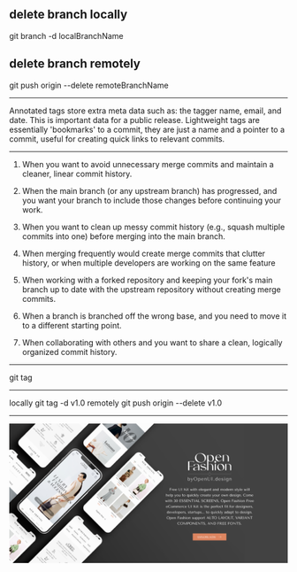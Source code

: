 ## delete branch locally
git branch -d localBranchName

## delete branch remotely
git push origin --delete remoteBranchName

-------------------------------------------

Annotated tags store extra meta data such as: the tagger name, email, and date. This is important data for a public release.
Lightweight tags are essentially 'bookmarks' to a commit, they are just a name and a pointer to a commit, useful for creating quick links to relevant commits.

-------------------------------------------

1. When you want to avoid unnecessary merge commits and maintain a cleaner, linear commit history.

2. When the main branch (or any upstream branch) has progressed, and you want your branch to include those changes before continuing your work.

3. When you want to clean up messy commit history (e.g., squash multiple commits into one) before merging into the main branch.

4. When merging frequently would create merge commits that clutter history, or when multiple developers are working on the same feature 

5. When working with a forked repository and keeping your fork's main branch up to date with the upstream repository without creating merge commits.

6. When a branch is branched off the wrong base, and you need to move it to a different starting point.

7. When collaborating with others and you want to share a clean, logically organized commit history.

-----------------------------------------------

git tag 

-----------------------------------------------

locally git tag -d v1.0
remotely git push origin --delete v1.0

-----------------------------------------------

![image](template.png)